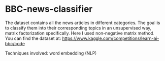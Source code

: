 # BBC-news-classifier

The dataset contains all the news articles in different categories. The goal is to classify them into their corresponding topics in an unsupervised way,
 matrix factorization specifically. Here I used non-negative matrix method. 
 You can find the dataset at: https://www.kaggle.com/competitions/learn-ai-bbc/code

 Techniques involved: word embedding (NLP)
